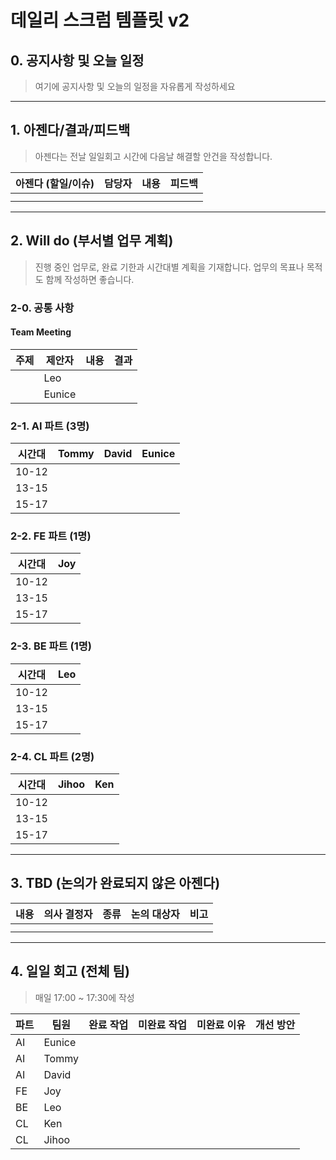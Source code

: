 # 데일리 스크럼 템플릿 v2

## 0. 공지사항 및 오늘 일정
> 여기에 공지사항 및 오늘의 일정을 자유롭게 작성하세요

---

## 1. 아젠다/결과/피드백
> 아젠다는 전날 일일회고 시간에 다음날 해결할 안건을 작성합니다.

| 아젠다 (할일/이슈) | 담당자 | 내용 | 피드백 |
|-------------------|--------|------|--------|
|  |  |  |  |
|  |  |  |  |

---

## 2. Will do (부서별 업무 계획)

> 진행 중인 업무로, 완료 기한과 시간대별 계획을 기재합니다. 업무의 목표나 목적도 함께 작성하면 좋습니다.

### 2-0. 공통 사항

#### Team Meeting

| 주제 | 제안자 | 내용 | 결과 |
|------|--------|------|--------|
|  | Leo |  |  |
|  | Eunice |  |  |

### 2-1. AI 파트 (3명)

| 시간대 | Tommy | David | Eunice |
|--------|--------|--------|--------|
| 10-12 |  |  |  |
| 13-15 |  |  |  |
| 15-17 |  |  |  |

### 2-2. FE 파트 (1명)

| 시간대 | Joy |
|--------|-----|
| 10-12 |  |
| 13-15 |  |
| 15-17 |  |

### 2-3. BE 파트 (1명)

| 시간대 | Leo |
|--------|-----|
| 10-12 |  |
| 13-15 |  |
| 15-17 |  |

### 2-4. CL 파트 (2명)

| 시간대 | Jihoo | Ken |
|--------|-------|-----|
| 10-12 |  |  |
| 13-15 |  |  |
| 15-17 |  |  |

---

## 3. TBD (논의가 완료되지 않은 아젠다)

| 내용 | 의사 결정자 | 종류 | 논의 대상자 | 비고 |
|------|--------------|------|--------------|------|
|  |  |  |  |  |
|  |  |  |  |  |

---

## 4. 일일 회고 (전체 팀)

> 매일 17:00 ~ 17:30에 작성

| 파트 | 팀원 | 완료 작업 | 미완료 작업 | 미완료 이유 | 개선 방안 |
|------|------|------------|--------------|--------------|------------|
| AI | Eunice |  |  |  |  |
| AI | Tommy |  |  |  |  |
| AI | David |  |  |  |  |
| FE | Joy |  |  |  |  |
| BE | Leo |  |  |  |  |
| CL | Ken |  |  |  |  |
| CL | Jihoo |  |  |  |  |
